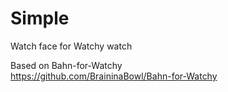 # Simple
Watch face for Watchy watch

Based on Bahn-for-Watchy  
https://github.com/BraininaBowl/Bahn-for-Watchy